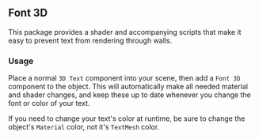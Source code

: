 ## Font 3D
This package provides a shader and accompanying scripts that make it easy to prevent text from rendering through walls.

### Usage
Place a normal `3D Text` component into your scene, then add a `Font 3D` component to the object. This will automatically make all needed material and shader changes, and keep these up to date whenever you change the font or color of your text.

If you need to change your text's color at runtime, be sure to change the object's `Material` color, not it's `TextMesh` color.
